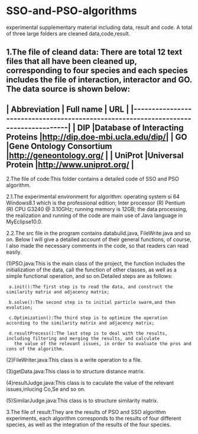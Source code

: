 # SSO-and-PSO-algorithms
experimental supplementary material including data, result and code.
A total of three large folders are cleaned data,code,result.

1.The file of cleand data: There are total 12 text files that all have been cleaned up, corresponding to four species and each species includes the file of interaction, interactor and GO. The data source is shown below:
-------------------------------------------------------------------------------------
|   Abbreviation  |   Full name	                    |           URL                  |
|------------------------------------------------------------------------------------|
|    DIP	      |Database of Interacting Proteins	|http://dip.doe-mbi.ucla.edu/dip/|
|    GO	          |Gene Ontology Consortium	        |http://geneontology.org/        |
|   UniProt       |Universal Protein	            |http://www.uniprot.org/         |
-------------------------------------------------------------------------------------

2.The file of code:This folder contains a detailed code of SSO and PSO algorithm.

2.1.The experimental environment for algorithm: operating system si 64 Windows8.1 which is the professional edition; Inter processor (R) Pentium (R) CPU G3240 @ 3.10GHz; running memory is 12GB; the data processing, the realization and running of the code are main use of Java language in MyEclipse10.0.

2.2.The src file in the program contains databulid.java, FileWrite.java and so on. Below I will give a detailed account of their general functions, of course, I also made the necessary comments in the code, so that readers can read easily.

(1)PSO.java:This is the main class of the project, the function includes the initialization of the data, call the function of other    classes, as well as a simple functional operation, and so on.Detailed steps are as follows:

     a.init():The first step is to read the data, and construct the similarity matrix and adjacency matrix;

     b.solve():The second step is to initial particle swarm,and then evolution;

     c.Optimization():The third step is to optimize the operation according to the similarity matrix and adjacency matrix;

     d.resultPrecess():The last step is to deal with the results, including filtering and merging the results, and calculate
       the value of the relevant issues, in order to evaluate the pros and cons of the algorithm.

(2)FileWriter.java:This class is a write operation to a file.

(3)getData.java:This class is to structure distance matrix.

(4)resultJudge.java:This class is to caculate the value of the relevant issues,inlucing Co,Se and so on.

(5)SimilarJudge.java:This class is to structure similarity matrix.

3.The file of result:They are the results of PSO and SSO algorithm experiments, each algorithm corresponds to the results of four different species, as well as the integration of the results of the four species.
